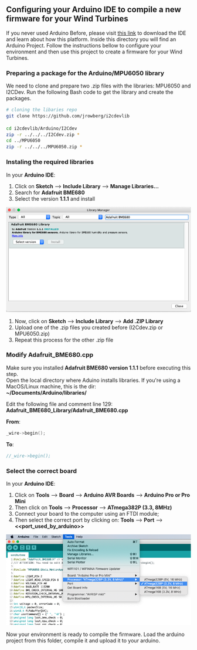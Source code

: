 
## Configuring your Arduino IDE to compile a new firmware for your Wind Turbines

If you never used Arduino Before, please visit [this link](https://www.arduino.cc/en/Guide) to download the IDE and learn about how this platform. Inside this directory you will find an Arduino Project. Follow the instructions bellow to configure your environment and then use this project to create a firmware for your Wind Turbines.

### Preparing a package for the Arduino/MPU6050 library
We need to clone and prepare two .zip files with the libraries: MPU6050 and I2CDev. Run the following Bash code to get the library and create the packages.

```bash
# cloning the libaries repo
git clone https://github.com/jrowberg/i2cdevlib

cd i2cdevlib/Arduino/I2Cdev
zip -r ../../../I2Cdev.zip *
cd ../MPU6050
zip -r ../../../MPU6050.zip *

```

### Instaling the required libraries

In your **Arduino IDE**:
  1. Click on **Sketch** --> **Include Library** --> **Manage Libraries...**
  1. Search for **Adafruit BME680**
  1. Select the version **1.1.1** and install
<p align="center">    
    <img src="/imgs/install_adafruit_BME680.png" width="600px"></img>    
</p>

  1. Now, click on **Sketch** --> **Include Library** --> **Add .ZIP Library**
  1. Upload one of the .zip files you created before (I2Cdev.zip or MPU6050.zip)
  1. Repeat this process for the other .zip file

### Modify Adafruit_BME680.cpp
Make sure you installed **Adafruit BME680 version 1.1.1** before executing this step.  
Open the local directory where Aduino installs libraries. If you're using a MacOS/Linux machine, this is the dir:  
**~/Documents/Arduino/libraries/**  

Edit the following file and comment line 129: **Adafruit_BME680_Library/Adafruit_BME680.cpp**  
 
**From**:  
 ```c++
 _wire->begin();
 ```

**To**:
```c++
//_wire->begin();
```

### Select the correct board
In your **Arduino IDE**:
  1. Click on **Tools** --> **Board** --> **Arduino AVR Boards** --> **Arduino Pro or Pro Mini**
  1. Then click on **Tools** --> **Processor** --> **ATmega382P (3.3, 8MHz)**
  2. Connect your board to the computer using an FTDI module;
  3. Then select the correct port by clicking on: **Tools** --> **Port** --> **<<port_used_by_arduino>>**

<p align="center">    
    <img src="/imgs/board_select.png" width="600px"></img>    
</p>


Now your environment is ready to compile the firmware. Load the arduino project from this folder, compile it and upload it to your arduino.


